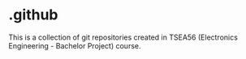 # .github
This is a collection of git repositories created in TSEA56 (Electronics
Engineering - Bachelor Project) course.

